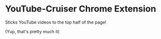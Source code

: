 # YouTube-Cruiser Chrome Extension

Sticks YouTube videos to the top half of the page! 

(Yup, that's pretty much it)


